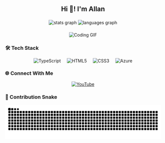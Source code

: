 <h2 align="center">Hi 👋! I'm Allan</h2>

###

<div align="center">
  <img src="https://github-readme-stats.vercel.app/api?username=Allanlgl2023&hide_title=false&hide_rank=false&show_icons=true&include_all_commits=true&count_private=true&disable_animations=false&theme=dracula&locale=en&hide_border=false" height="150" alt="stats graph" />
  <img src="https://github-readme-stats.vercel.app/api/top-langs?username=Allanlgl2023&locale=en&hide_title=false&layout=compact&card_width=320&langs_count=5&theme=dracula&hide_border=false" height="150" alt="languages graph" />
</div>

###

<div align="center">
  <img height="150" src="https://i.imgflip.com/65efzo.gif" alt="Coding GIF" />
</div>

###

### 🛠️ Tech Stack
<div align="center">
  <img src="https://cdn.jsdelivr.net/gh/devicons/devicon/icons/typescript/typescript-original.svg" height="30" alt="TypeScript" />
  <img width="12" />
  <img src="https://cdn.jsdelivr.net/gh/devicons/devicon/icons/html5/html5-original.svg" height="30" alt="HTML5" />
  <img width="12" />
  <img src="https://cdn.jsdelivr.net/gh/devicons/devicon/icons/css3/css3-original.svg" height="30" alt="CSS3" />
  <img width="12" />
  <img src="https://cdn.jsdelivr.net/gh/devicons/devicon/icons/azure/azure-original.svg" height="30" alt="Azure" />
</div>

###

### 🌐 Connect With Me
<div align="center">
  <a href="YOUR_YOUTUBE_URL">
    <img src="https://img.shields.io/static/v1?message=Youtube&logo=youtube&label=&color=FF0000&logoColor=white&labelColor=&style=for-the-badge" height="35" alt="YouTube" />
  </a>
  <!-- Add your other social links similarly -->
</div>

###

### 🐍 Contribution Snake
<div align="center">
  <img src="https://raw.githubusercontent.com/Allanlgl2023/Allanlgl2023/output/snake.svg" alt="Snake game eating my contributions" />
</div>
